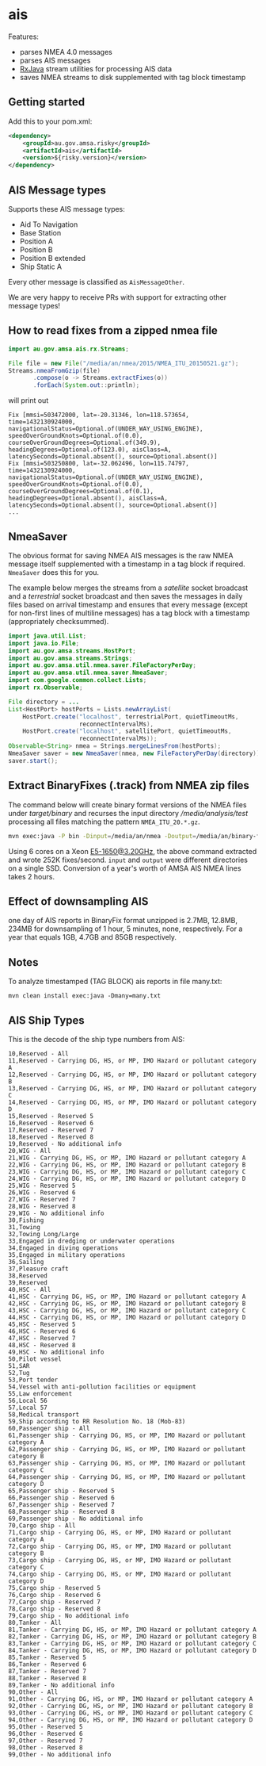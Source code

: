 ais
=========

Features:

* parses NMEA 4.0 messages
* parses AIS messages
* [RxJava](https://github.com/ReactiveX/RxJava) stream utilities for processing AIS data
* saves NMEA streams to disk supplemented with tag block timestamp

Getting started
--------------------
Add this to your pom.xml:
```xml
<dependency>
    <groupId>au.gov.amsa.risky</groupId>
    <artifactId>ais</artifactId>
    <version>${risky.version}</version>
</dependency>
```

AIS Message types
-------------------
Supports these AIS message types:

* Aid To Navigation
* Base Station
* Position A
* Position B
* Position B extended
* Ship Static A

Every other message is classified as ```AisMessageOther```. 

We are very happy to receive PRs with support for extracting other message types!

How to read fixes from a zipped nmea file
-------------------------------------------
```java
import au.gov.amsa.ais.rx.Streams;

File file = new File("/media/an/nmea/2015/NMEA_ITU_20150521.gz");
Streams.nmeaFromGzip(file)
       .compose(o -> Streams.extractFixes(o))
       .forEach(System.out::println);
```

will print out 
```
Fix [mmsi=503472000, lat=-20.31346, lon=118.573654, time=1432130924000, navigationalStatus=Optional.of(UNDER_WAY_USING_ENGINE), speedOverGroundKnots=Optional.of(0.0), courseOverGroundDegrees=Optional.of(349.9), headingDegrees=Optional.of(123.0), aisClass=A, latencySeconds=Optional.absent(), source=Optional.absent()]
Fix [mmsi=503250800, lat=-32.062496, lon=115.74797, time=1432130924000, navigationalStatus=Optional.of(UNDER_WAY_USING_ENGINE), speedOverGroundKnots=Optional.of(0.0), courseOverGroundDegrees=Optional.of(0.1), headingDegrees=Optional.absent(), aisClass=A, latencySeconds=Optional.absent(), source=Optional.absent()]
...
```


NmeaSaver
-----------
The obvious format for saving NMEA AIS messages is the raw NMEA message itself supplemented with a 
timestamp in a tag block if required. ```NmeaSaver``` does this for you.

The example below merges the streams from a *satellite* socket broadcast and a *terrestrial* socket
broadcast and then saves the messages in daily files based on arrival timestamp and ensures that 
every message (except for non-first lines of multiline messages) has a tag block with a timestamp (appropriately checksummed).

```java
import java.util.List;
import java.io.File;
import au.gov.amsa.streams.HostPort;
import au.gov.amsa.streams.Strings;
import au.gov.amsa.util.nmea.saver.FileFactoryPerDay;
import au.gov.amsa.util.nmea.saver.NmeaSaver;
import com.google.common.collect.Lists;
import rx.Observable;

File directory = ...
List<HostPort> hostPorts = Lists.newArrayList(
    HostPort.create("localhost", terrestrialPort, quietTimeoutMs,
					reconnectIntervalMs),
	HostPort.create("localhost", satellitePort, quietTimeoutMs,
					reconnectIntervalMs));
Observable<String> nmea = Strings.mergeLinesFrom(hostPorts);
NmeaSaver saver = new NmeaSaver(nmea, new FileFactoryPerDay(directory));
saver.start();
```

Extract BinaryFixes (.track) from NMEA zip files
-------------------------------------------------
The command below will create binary format versions of the NMEA files under *target/binary* and recurses the 
input directory */media/analysis/test* processing all files matching the pattern ```NMEA_ITU_20.*.gz```. 

```bash
mvn exec:java -P bin -Dinput=/media/an/nmea -Doutput=/media/an/binary-fixes-all -Dpattern='NMEA_ITU_20.*.gz' -Dby=month|year
```
Using 6 cores on a Xeon E5-1650@3.20GHz, the above command extracted and wrote 252K fixes/second. 
```input``` and ```output``` were different directories on a single SSD. Conversion of a year's worth of AMSA AIS NMEA lines 
takes 2 hours.

Effect of downsampling AIS
-------------------------------

one day of AIS reports in BinaryFix format unzipped is 2.7MB, 12.8MB, 234MB for downsampling of 
1 hour, 5 minutes, none, respectively. 
For a year that equals 1GB, 4.7GB and 85GB respectively.

Notes
---------
To analyze timestamped (TAG BLOCK) ais reports in file many.txt:

```mvn clean install exec:java -Dmany=many.txt```

AIS Ship Types
-----------------
This is the decode of the ship type numbers from AIS:

```
10,Reserved - All
11,Reserved - Carrying DG, HS, or MP, IMO Hazard or pollutant category A
12,Reserved - Carrying DG, HS, or MP, IMO Hazard or pollutant category B
13,Reserved - Carrying DG, HS, or MP, IMO Hazard or pollutant category C
14,Reserved - Carrying DG, HS, or MP, IMO Hazard or pollutant category D
15,Reserved - Reserved 5
16,Reserved - Reserved 6
17,Reserved - Reserved 7
18,Reserved - Reserved 8
19,Reserved - No additional info
20,WIG - All
21,WIG - Carrying DG, HS, or MP, IMO Hazard or pollutant category A
22,WIG - Carrying DG, HS, or MP, IMO Hazard or pollutant category B
23,WIG - Carrying DG, HS, or MP, IMO Hazard or pollutant category C
24,WIG - Carrying DG, HS, or MP, IMO Hazard or pollutant category D
25,WIG - Reserved 5
26,WIG - Reserved 6
27,WIG - Reserved 7
28,WIG - Reserved 8
29,WIG - No additional info
30,Fishing
31,Towing
32,Towing Long/Large
33,Engaged in dredging or underwater operations
34,Engaged in diving operations
35,Engaged in military operations
36,Sailing
37,Pleasure craft
38,Reserved
39,Reserved
40,HSC - All
41,HSC - Carrying DG, HS, or MP, IMO Hazard or pollutant category A
42,HSC - Carrying DG, HS, or MP, IMO Hazard or pollutant category B
43,HSC - Carrying DG, HS, or MP, IMO Hazard or pollutant category C
44,HSC - Carrying DG, HS, or MP, IMO Hazard or pollutant category D
45,HSC - Reserved 5
46,HSC - Reserved 6
47,HSC - Reserved 7
48,HSC - Reserved 8
49,HSC - No additional info
50,Pilot vessel
51,SAR
52,Tug
53,Port tender
54,Vessel with anti-pollution facilities or equipment
55,Law enforcement
56,Local 56
57,Local 57
58,Medical transport
59,Ship according to RR Resolution No. 18 (Mob-83)
60,Passenger ship - All
61,Passenger ship - Carrying DG, HS, or MP, IMO Hazard or pollutant category A
62,Passenger ship - Carrying DG, HS, or MP, IMO Hazard or pollutant category B
63,Passenger ship - Carrying DG, HS, or MP, IMO Hazard or pollutant category C
64,Passenger ship - Carrying DG, HS, or MP, IMO Hazard or pollutant category D
65,Passenger ship - Reserved 5
66,Passenger ship - Reserved 6
67,Passenger ship - Reserved 7
68,Passenger ship - Reserved 8
69,Passenger ship - No additional info
70,Cargo ship - All
71,Cargo ship - Carrying DG, HS, or MP, IMO Hazard or pollutant category A
72,Cargo ship - Carrying DG, HS, or MP, IMO Hazard or pollutant category B
73,Cargo ship - Carrying DG, HS, or MP, IMO Hazard or pollutant category C
74,Cargo ship - Carrying DG, HS, or MP, IMO Hazard or pollutant category D
75,Cargo ship - Reserved 5
76,Cargo ship - Reserved 6
77,Cargo ship - Reserved 7
78,Cargo ship - Reserved 8
79,Cargo ship - No additional info
80,Tanker - All
81,Tanker - Carrying DG, HS, or MP, IMO Hazard or pollutant category A
82,Tanker - Carrying DG, HS, or MP, IMO Hazard or pollutant category B
83,Tanker - Carrying DG, HS, or MP, IMO Hazard or pollutant category C
84,Tanker - Carrying DG, HS, or MP, IMO Hazard or pollutant category D
85,Tanker - Reserved 5
86,Tanker - Reserved 6
87,Tanker - Reserved 7
88,Tanker - Reserved 8
89,Tanker - No additional info
90,Other - All
91,Other - Carrying DG, HS, or MP, IMO Hazard or pollutant category A
92,Other - Carrying DG, HS, or MP, IMO Hazard or pollutant category B
93,Other - Carrying DG, HS, or MP, IMO Hazard or pollutant category C
94,Other - Carrying DG, HS, or MP, IMO Hazard or pollutant category D
95,Other - Reserved 5
96,Other - Reserved 6
97,Other - Reserved 7
98,Other - Reserved 8
99,Other - No additional info
```


